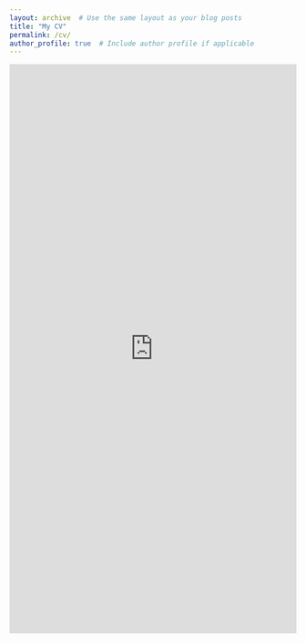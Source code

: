 ```yaml
---
layout: archive  # Use the same layout as your blog posts
title: "My CV"
permalink: /cv/
author_profile: true  # Include author profile if applicable
---
```


<iframe src="https://ryan-a-anderson.github.io/files/Ryan Anderson CV July 2025.pdf" width="100%" height="1000px" style="border: none;">
    This browser does not support PDFs. Please download the PDF to view it: <a href="https://ryan-a-anderson.github.io/files/Ryan_Anderson_CV_092024.pdf">Download PDF</a>
</iframe>
